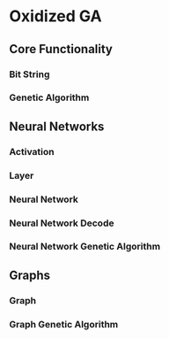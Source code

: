 # Oxidized GA

## Core Functionality

### Bit String

### Genetic Algorithm

## Neural Networks

### Activation

### Layer

### Neural Network

### Neural Network Decode

### Neural Network Genetic Algorithm

## Graphs

### Graph

### Graph Genetic Algorithm
